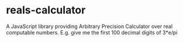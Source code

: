 # reals-calculator
A JavaScript library providing Arbitrary Precision Calculator over real computable numbers. E.g. give me the first 100 decimal digits of 3*e/pi

